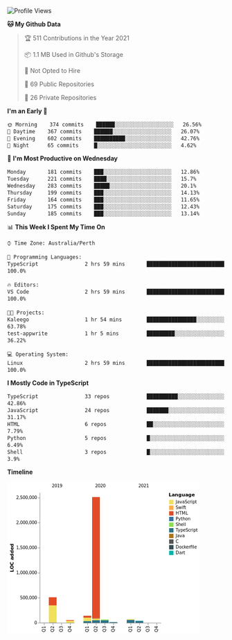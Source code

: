 <!--START_SECTION:waka-->
![Profile Views](http://img.shields.io/badge/Profile%20Views-0-blue)

**🐱 My Github Data** 

> 🏆 511 Contributions in the Year 2021
 > 
> 📦 1.1 MB Used in Github's Storage 
 > 
> 🚫 Not Opted to Hire
 > 
> 📜 69 Public Repositories 
 > 
> 🔑 26 Private Repositories  
 > 
**I'm an Early 🐤** 

```text
🌞 Morning    374 commits    ██████░░░░░░░░░░░░░░░░░░░   26.56% 
🌆 Daytime    367 commits    ██████░░░░░░░░░░░░░░░░░░░   26.07% 
🌃 Evening    602 commits    ██████████░░░░░░░░░░░░░░░   42.76% 
🌙 Night      65 commits     █░░░░░░░░░░░░░░░░░░░░░░░░   4.62%

```
📅 **I'm Most Productive on Wednesday** 

```text
Monday       181 commits    ███░░░░░░░░░░░░░░░░░░░░░░   12.86% 
Tuesday      221 commits    ████░░░░░░░░░░░░░░░░░░░░░   15.7% 
Wednesday    283 commits    █████░░░░░░░░░░░░░░░░░░░░   20.1% 
Thursday     199 commits    ███░░░░░░░░░░░░░░░░░░░░░░   14.13% 
Friday       164 commits    ███░░░░░░░░░░░░░░░░░░░░░░   11.65% 
Saturday     175 commits    ███░░░░░░░░░░░░░░░░░░░░░░   12.43% 
Sunday       185 commits    ███░░░░░░░░░░░░░░░░░░░░░░   13.14%

```


📊 **This Week I Spent My Time On** 

```text
⌚︎ Time Zone: Australia/Perth

💬 Programming Languages: 
TypeScript               2 hrs 59 mins       █████████████████████████   100.0%

🔥 Editors: 
VS Code                  2 hrs 59 mins       █████████████████████████   100.0%

🐱‍💻 Projects: 
Kaleego                  1 hr 54 mins        ████████████████░░░░░░░░░   63.78% 
test-appwrite            1 hr 5 mins         █████████░░░░░░░░░░░░░░░░   36.22%

💻 Operating System: 
Linux                    2 hrs 59 mins       █████████████████████████   100.0%

```

**I Mostly Code in TypeScript** 

```text
TypeScript               33 repos            ██████████░░░░░░░░░░░░░░░   42.86% 
JavaScript               24 repos            ███████░░░░░░░░░░░░░░░░░░   31.17% 
HTML                     6 repos             ██░░░░░░░░░░░░░░░░░░░░░░░   7.79% 
Python                   5 repos             █░░░░░░░░░░░░░░░░░░░░░░░░   6.49% 
Shell                    3 repos             █░░░░░░░░░░░░░░░░░░░░░░░░   3.9%

```


**Timeline**

![Chart not found](https://raw.githubusercontent.com/NWylynko/NWylynko/main/charts/bar_graph.png) 


<!--END_SECTION:waka-->
